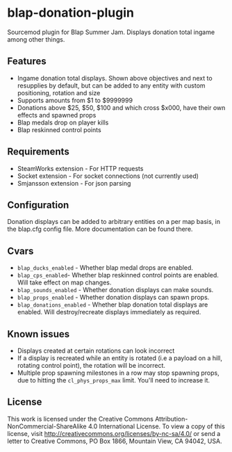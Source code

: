 # blap-donation-plugin
Sourcemod plugin for Blap Summer Jam. Displays donation total ingame among other things.

## Features

* Ingame donation total displays. Shown above objectives and next to resupplies by default, but can be added to any entity with custom positioning, rotation and size
* Supports amounts from $1 to $9999999
* Donations above $25, $50, $100 and which cross $x000, have their own effects and spawned props
* Blap medals drop on player kills
* Blap reskinned control points

## Requirements
* SteamWorks extension - For HTTP requests
* Socket extension - For socket connections (not currently used)
* Smjansson extension - For json parsing

## Configuration

Donation displays can be added to arbitrary entities on a per map basis, in the blap.cfg config file. More documentation can be found there.

## Cvars

* `blap_ducks_enabled` - Whether blap medal drops are enabled.
* `blap_cps_enabled`- Whether blap reskinned control points are enabled. Will take effect on map changes.
* `blap_sounds_enabled` - Whether donation displays can make sounds.
* `blap_props_enabled` - Whether donation displays can spawn props.
* `blap_donations_enabled` - Whether blap donation total displays are enabled. Will destroy/recreate displays immediately as required.

## Known issues

* Displays created at certain rotations can look incorrect
* If a display is recreated while an entity is rotated (i.e a payload on a hill, rotating control point), the rotation will be incorrect.
* Multiple prop spawning milestones in a row may stop spawning props, due to hitting the `cl_phys_props_max` limit. You'll need to increase it.

## License

This work is licensed under the Creative Commons Attribution-NonCommercial-ShareAlike 4.0 International License. To view a copy of this license, visit http://creativecommons.org/licenses/by-nc-sa/4.0/ or send a letter to Creative Commons, PO Box 1866, Mountain View, CA 94042, USA.

